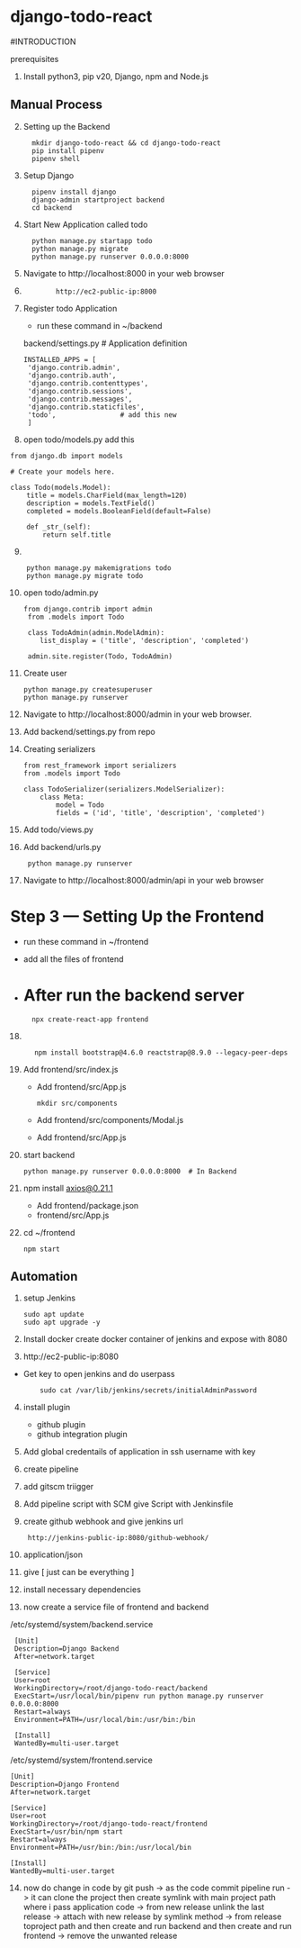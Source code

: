 # django-todo-react

#INTRODUCTION

prerequisites

1. Install python3, pip v20, Django, npm and Node.js
## Manual Process
2. Setting up the Backend
   
         mkdir django-todo-react && cd django-todo-react
         pip install pipenv
         pipenv shell
3. Setup Django

         pipenv install django
         django-admin startproject backend
         cd backend
4. Start New Application called todo

         python manage.py startapp todo
         python manage.py migrate
         python manage.py runserver 0.0.0.0:8000
   
5. Navigate to http://localhost:8000 in your web browser
6.             http://ec2-public-ip:8000

7. Register todo Application
   - run these command in ~/backend
   
   backend/settings.py
         # Application definition

       INSTALLED_APPS = [
        'django.contrib.admin',
        'django.contrib.auth',
        'django.contrib.contenttypes',
        'django.contrib.sessions',
        'django.contrib.messages',
        'django.contrib.staticfiles',
        'todo',                # add this new
        ]
  9. open todo/models.py add this

    from django.db import models

    # Create your models here.

    class Todo(models.Model):
        title = models.CharField(max_length=120)
        description = models.TextField()
        completed = models.BooleanField(default=False)

        def _str_(self):
            return self.title
9.  

        python manage.py makemigrations todo
        python manage.py migrate todo


10. open todo/admin.py

        from django.contrib import admin
         from .models import Todo

         class TodoAdmin(admin.ModelAdmin):
            list_display = ('title', 'description', 'completed')

         admin.site.register(Todo, TodoAdmin)

11. Create user

        python manage.py createsuperuser
        python manage.py runserver
    
12. Navigate to http://localhost:8000/admin in your web browser.

13. Add backend/settings.py from repo
14. Creating serializers
    
        from rest_framework import serializers
        from .models import Todo

        class TodoSerializer(serializers.ModelSerializer):
            class Meta:
                model = Todo
                fields = ('id', 'title', 'description', 'completed')
15. Add todo/views.py
16. Add backend/urls.py

         python manage.py runserver
    
17. Navigate to http://localhost:8000/admin/api in your web browser

    
# Step 3 — Setting Up the Frontend 
  - run these command in ~/frontend
  - add all the files of frontend
  - # After run the backend server

    

          npx create-react-app frontend
  
18.  

          npm install bootstrap@4.6.0 reactstrap@8.9.0 --legacy-peer-deps
19. Add frontend/src/index.js
    - Add frontend/src/App.js

          mkdir src/components
    - Add frontend/src/components/Modal.js
    - Add frontend/src/App.js

20. start backend

        python manage.py runserver 0.0.0.0:8000  # In Backend
   
21. npm install axios@0.21.1

     - Add frontend/package.json
     - frontend/src/App.js

22. cd ~/frontend

        npm start
    
## Automation

1. setup Jenkins


       sudo apt update
       sudo apt upgrade -y
2. Install docker
     create docker container of jenkins and expose with 8080
3. http://ec2-public-ip:8080

- Get key to open jenkins and do userpass

          sudo cat /var/lib/jenkins/secrets/initialAdminPassword

4. install plugin
   - github plugin
   - github integration plugin

5. Add global credentails of application in ssh username with key
6. create pipeline
7. add gitscm triigger
8. Add pipeline script with SCM give Script with Jenkinsfile
9. create github webhook and give jenkins url

        http://jenkins-public-ip:8080/github-webhook/
10. application/json
11. give [ just can be everything ]
12. install necessary dependencies
13. now create a service file of frontend and backend


/etc/systemd/system/backend.service

     [Unit]
     Description=Django Backend
     After=network.target

     [Service]
     User=root
     WorkingDirectory=/root/django-todo-react/backend
     ExecStart=/usr/local/bin/pipenv run python manage.py runserver 0.0.0.0:8000
     Restart=always
     Environment=PATH=/usr/local/bin:/usr/bin:/bin

     [Install]
     WantedBy=multi-user.target

/etc/systemd/system/frontend.service

    [Unit]
    Description=Django Frontend
    After=network.target

    [Service]
    User=root
    WorkingDirectory=/root/django-todo-react/frontend
    ExecStart=/usr/bin/npm start
    Restart=always
    Environment=PATH=/usr/bin:/bin:/usr/local/bin

    [Install]
    WantedBy=multi-user.target


14. now do change in code by git push
  -> as the code commit pipeline run
  -> it can clone the project then create symlink with main project path where i pass application code
  -> from new release unlink the last release
  -> attach with new release by symlink method
  -> from release toproject path and then create and run backend and then create and run frontend
  -> remove the unwanted release
